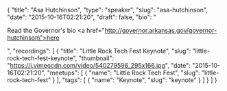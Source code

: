 {
  "title": "Asa Hutchinson",
  "type": "speaker",
  "slug": "asa-hutchinson",
  "date": "2015-10-16T02:21:20",
  "draft": false,
  "bio": "<p>Read the Governor's bio <a href=\"http://governor.arkansas.gov/governor-hutchinson\">here</a></p>",
  "recordings": [
    {
      "title": "Little Rock Tech Fest Keynote",
      "slug": "little-rock-tech-fest-keynote",
      "thumbnail": "https://i.vimeocdn.com/video/540279596_295x166.jpg",
      "date": "2015-10-16T02:21:20",
      "meetups": [
        {
          "name": "Little Rock Tech Fest",
          "slug": "little-rock-tech-fest"
        }
      ],
      "tags": [
        {
          "name": "Keynote",
          "slug": "keynote"
        }
      ]
    }
  ]
}